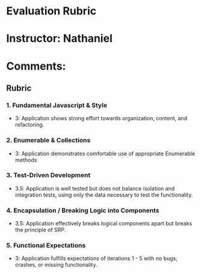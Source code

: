 # Evaluation Rubric
# Instructor: Nathaniel
# Comments:
## Rubric


### 1. Fundamental Javascript & Style

* 3:  Application shows strong effort towards organization, content, and refactoring.

### 2. Enumerable & Collections

* 3: Application demonstrates comfortable use of appropriate Enumerable methods

### 3. Test-Driven Development

* 3.5: Application is well tested but does not balance isolation and integration tests, using only the data necessary to test the functionality.

### 4. Encapsulation / Breaking Logic into Components

* 3.5: Application effectively breaks logical components apart but breaks the principle of SRP.

### 5. Functional Expectations

* 3: Application fulfills expectations of iterations 1 - 5 with no bugs, crashes, or missing functionality.
